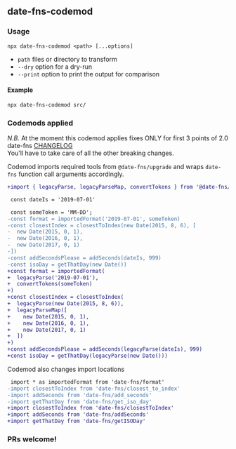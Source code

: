 ## date-fns-codemod

### Usage

`npx date-fns-codemod <path> [...options]`
  * `path` files or directory to transform
  * `--dry` option for a dry-run
  * `--print` option to print the output for comparison

#### Example

```sh
npx date-fns-codemod src/
```

### Codemods applied

*N.B.* At the moment this codemod applies fixes ONLY for first 3 points of
2.0 date-fns [CHANGELOG](https://github.com/date-fns/date-fns/blob/master/CdHANGELOG.md#changed)\
You'll have to take care of all the other breaking changes.

Codemod imports required tools from `@date-fns/upgrade` and wraps
`date-fns` function call arguments accordingly.

```diff
+import { legacyParse, legacyParseMap, convertTokens } from '@date-fns/upgrade/v2'

 const dateIs = '2019-07-01'

 const someToken = 'MM-DD';
-const format = importedFormat('2019-07-01', someToken)
-const closestIndex = closestToIndex(new Date(2015, 8, 6), [
-  new Date(2015, 0, 1),
-  new Date(2016, 0, 1),
-  new Date(2017, 0, 1)
-])
-const addSecondsPlease = addSeconds(dateIs, 999)
-const isoDay = getThatDay(new Date())
+const format = importedFormat(
+  legacyParse('2019-07-01'),
+  convertTokens(someToken)
+)
+const closestIndex = closestToIndex(
+  legacyParse(new Date(2015, 8, 6)),
+  legacyParseMap([
+    new Date(2015, 0, 1),
+    new Date(2016, 0, 1),
+    new Date(2017, 0, 1)
+  ])
+)
+const addSecondsPlease = addSeconds(legacyParse(dateIs), 999)
+const isoDay = getThatDay(legacyParse(new Date()))
```

Codemod also changes import locations

```diff
 import * as importedFormat from 'date-fns/format'
-import closestToIndex from 'date-fns/closest_to_index'
-import addSeconds from 'date-fns/add_seconds'
-import getThatDay from 'date-fns/get_iso_day'
+import closestToIndex from 'date-fns/closestToIndex'
+import addSeconds from 'date-fns/addSeconds'
+import getThatDay from 'date-fns/getISODay'
```

### PRs welcome!
